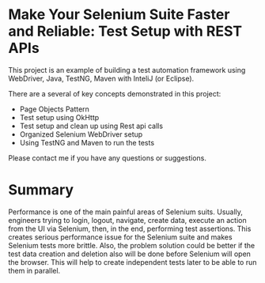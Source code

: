 Make Your Selenium Suite Faster and Reliable: Test Setup with REST APIs
=======================================================================
This project is an example of building a test automation framework using WebDriver, Java, TestNG, Maven with InteliJ (or Eclipse).

There are a several of key concepts demonstrated in this project:

- Page Objects Pattern
- Test setup using OkHttp
- Test setup and clean up using Rest api calls  
- Organized Selenium WebDriver setup
- Using TestNG and Maven to run the tests

Please contact me if you have any questions or suggestions.

Summary
=======
Performance is one of the main painful areas of Selenium suits. Usually, engineers trying to login, logout, navigate, create data, execute an action from the UI via Selenium, then, in the end, performing test assertions. This creates serious performance issue for the Selenium suite and makes Selenium tests more brittle. Also, the problem solution could be better if the test data creation and deletion also will be done before Selenium will open the browser. This will help to create independent tests later to be able to run them in parallel.
